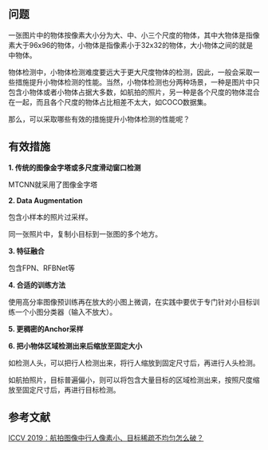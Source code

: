 ## 问题
一张图片中的物体按像素大小分为大、中、小三个尺度的物体，其中大物体是指像素大于96x96的物体，小物体是指像素小于32x32的物体，大小物体之间的就是中物体。

物体检测中，小物体检测难度要远大于更大尺度物体的检测，因此，一般会采取一些措施提升小物体检测的性能。当然，小物体检测也分两种场景，一种是图片中只包含小物体或者小物体占据大多数，如航拍的照片，另一种是各个尺度的物体混合在一起，而且各个尺度的物体占比相差不太大，如COCO数据集。

那么，可以采取哪些有效的措施提升小物体检测的性能呢？

## 有效措施

**1. 传统的图像金字塔或多尺度滑动窗口检测**

MTCNN就采用了图像金字塔

**2. Data Augmentation**

包含小样本的照片过采样。

同一张照片中，复制小目标到一张图的多个地方。

**3. 特征融合**

包含FPN、RFBNet等

**4. 合适的训练方法**

使用高分率图像预训练再在放大的小图上微调，在实践中要优于专门针对小目标训练一个小图分类器（输入不放大）。

**5. 更稠密的Anchor采样**

**6. 把小物体区域检测出来后缩放至固定大小**

如检测人头，可以把行人检测出来，将行人缩放到固定尺寸后，再进行人头检测。

如航拍照片，目标普遍偏小，则可以将包含大量目标的区域检测出来，按照尺度缩放至固定尺寸后，再进行目标检测。

## 参考文献

[ICCV 2019：航拍图像中行人像素小、目标稀疏不均匀怎么破？](https://cloud.tencent.com/developer/article/1518963)